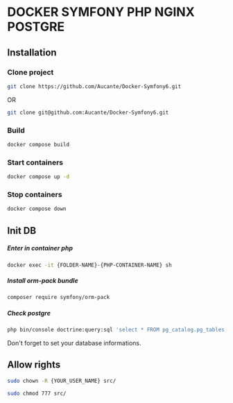 # DOCKER SYMFONY PHP NGINX POSTGRE

## Installation

### Clone project
```bash
git clone https://github.com/Aucante/Docker-Symfony6.git
```
OR
```bash
git clone git@github.com:Aucante/Docker-Symfony6.git
```

### Build 

```bash
docker compose build
```

### Start containers

```bash
docker compose up -d
```

### Stop containers

```bash
docker compose down
```

## Init DB

##### Enter in container php

```bash
docker exec -it {FOLDER-NAME}-{PHP-CONTAINER-NAME} sh
```

##### Install orm-pack bundle

```bash
composer require symfony/orm-pack
```

##### Check postgre

```bash
php bin/console doctrine:query:sql 'select * FROM pg_catalog.pg_tables;'
```
Don't forget to set your database informations.

## Allow rights

```bash
sudo chown -R {YOUR_USER_NAME} src/
```

```bash
sudo chmod 777 src/
```
